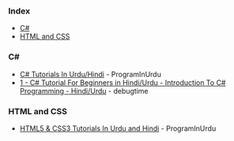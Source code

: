 ### Index

* [C#](#csharp)
* [HTML and CSS](#html-and-css)


### <a id="csharp"></a>C#&lrm;

* [C# Tutorials In Urdu/Hindi](https://youtube.com/playlist?list=PLUyYwyJA_WfQd5zeCU890TDFQAqboekyc) - ProgramInUrdu
* [1 - C# Tutorial For Beginners in Hindi/Urdu - Introduction To C# Programming - Hindi/Urdu](https://www.youtube.com/watch?v=-ji86MTHOXM) - debugtime


### HTML and CSS

* [HTML5 & CSS3 Tutorials In Urdu and Hindi](https://youtube.com/playlist?list=PLUyYwyJA_WfTr3YWWJ41_V7TrRZoq6cBT) - ProgramInUrdu
